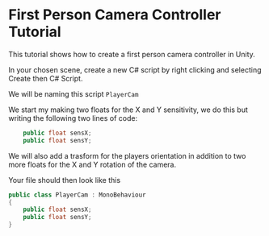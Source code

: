 # First Person Camera Controller Tutorial

This tutorial shows how to create a first person camera controller in Unity.

In your chosen scene, create a new C# script by right clicking and selecting Create then C# Script.

We will be naming this script `PlayerCam`

We start my making two floats for the X and Y sensitivity, we do this but writing the following two lines of code:
```.cs
    public float sensX;
    public float sensY;
```
We will also add a trasform for the players orientation in addition to two more floats for the X and Y rotation of the camera.





Your file should then look like this

```.cs
public class PlayerCam : MonoBehaviour
{
    public float sensX;
    public float sensY;
}
```

